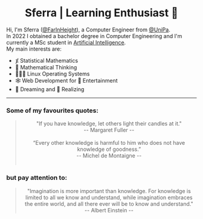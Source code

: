 <h1 align="center"> Sferra | Learning Enthusiast 🧠 </h1>

Hi, I'm Sferra ([@FarInHeight](https://github.com/FarInHeight/)), a Computer Engineer from [@UniPa](https://www.unipa.it/). <br>
In 2022 I obtained a bachelor degree in Computer Engineering and I'm currently a MSc student in [Artificial Intelligence](https://offertaformativa.unipa.it/offweb/public/corso/visualizzaCurriculum.seam?oidCurriculum=21386). <br>
My main interests are:
- ⨋ Statistical Mathematics
- 🤔 Mathematical Thinking
- 👨🏻‍💻 Linux Operating Systems
- 🕸 Web Development for 🤠 Entertainment
- 💭 Dreaming and 🔨 Realizing

---

### Some of my favourites quotes:
> <div align="center"> "If you have knowledge, let others light their candles at it." <br> -- Margaret Fuller --</div> <br>
> <div align="center"> “Every other knowledge is harmful to him who does not have knowledge of goodness.” <br> -- Michel de Montaigne --</div> <br>
### but pay attention to: 
> <div align="center"> "Imagination is more important than knowledge. For knowledge is limited to all we know and understand, while imagination embraces the entire world, and all there ever will be to know and understand." <br> -- Albert Einstein --</div> 
